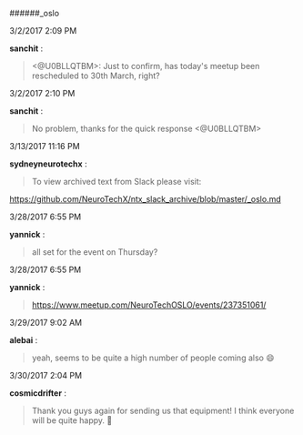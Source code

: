 ######_oslo

3/2/2017 2:09 PM

 **sanchit** :

 ><@U0BLLQTBM>: Just to confirm, has today's meetup been rescheduled to 30th March, right? 

3/2/2017 2:10 PM

 **sanchit** :

 >No problem, thanks for the quick response <@U0BLLQTBM>

3/13/2017 11:16 PM

 **sydneyneurotechx** :

 >To view archived text from Slack please visit:

> 
<https://github.com/NeuroTechX/ntx_slack_archive/blob/master/_oslo.md>

3/28/2017 6:55 PM

 **yannick** :

 ><!channel> all set for the event on Thursday?

3/28/2017 6:55 PM

 **yannick** :

 ><https://www.meetup.com/NeuroTechOSLO/events/237351061/>

3/29/2017 9:02 AM

 **alebai** :

 >yeah, seems to be quite a high number of people coming also :smile:

3/30/2017 2:04 PM

 **cosmicdrifter** :

 >Thank you guys again for sending us that equipment! I think everyone will be quite happy. :slightly_smiling_face:

